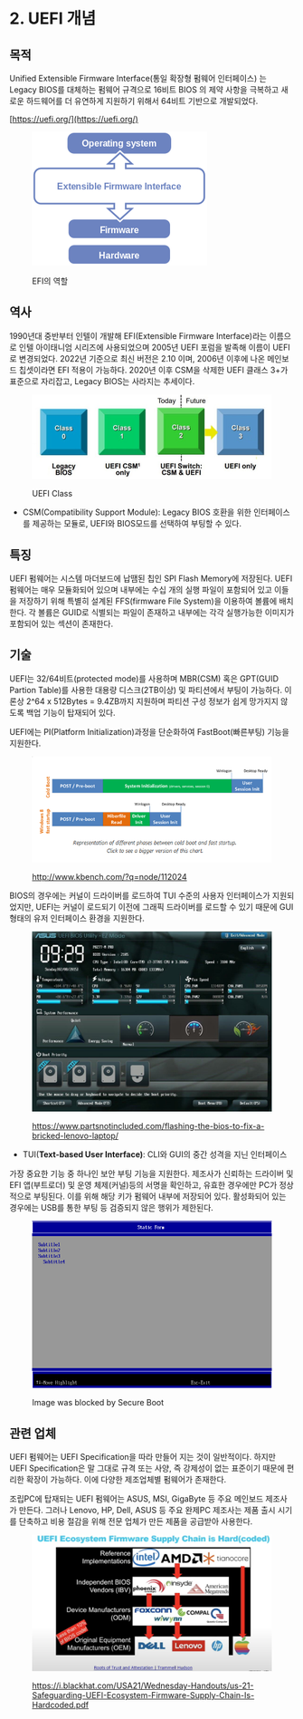 # 2. UEFI 개념

## 목적

Unified Extensible Firmware Interface(통일 확장형 펌웨어 인터페이스) 는 Legacy BIOS를 대체하는 펌웨어 규격으로 16비트 BIOS 의 제약 사항을 극복하고 새로운 하드웨어를 더 유연하게 지원하기 위해서 64비트 기반으로 개발되었다.

[https://uefi.org/](https://uefi.org/)

<figure><img src="../.gitbook/assets/image (5) (1).png" alt=""><figcaption><p>EFI의 역할</p></figcaption></figure>

## 역사

1990년대 중반부터 인텔이 개발해 EFI(Extensible Firmware Interface)라는 이름으로 인텔 아이태니엄 시리즈에 사용되었으며 2005년 UEFI 포럼을 발족해 이름이 UEFI로 변경되었다. 2022년 기준으로 최신 버전은 2.10 이며, 2006년 이후에 나온 메인보드 칩셋이라면 EFI 적용이 가능하다. 2020년 이후 CSM을 삭제한 UEFI 클래스 3+가 표준으로 자리잡고, Legacy BIOS는 사라지는 추세이다.

<figure><img src="../.gitbook/assets/image (2) (1).png" alt=""><figcaption><p>UEFI Class</p></figcaption></figure>

* CSM(Compatibility Support Module): Legacy BIOS 호환을 위한 인터페이스를 제공하는 모듈로, UEFI와 BIOS모드를 선택하여 부팅할 수 있다.

## 특징

UEFI 펌웨어는 시스템 마더보드에 납땜된 칩인 SPI Flash Memory에 저장된다. UEFI 펌웨어는 매우 모듈화되어 있으며 내부에는 수십 개의 실행 파일이 포함되어 있고 이들을 저장하기 위해 특별히 설계된 FFS(firmware File System)을 이용하여 볼륨에 배치한다. 각 볼륨은 GUID로 식별되는 파일이 존재하고 내부에는 각각 실행가능한 이미지가 포함되어 있는 섹션이 존재한다.

## 기술

UEFI는 32/64비트(protected mode)를 사용하며 MBR(CSM) 혹은 GPT(GUID Partion Table)를 사용한 대용량 디스크(2TB이상) 및 파티션에서 부팅이 가능하다. 이론상 2^64 x 512Bytes = 9.4ZB까지 지원하며 파티션 구성 정보가 쉽게 망가지지 않도록 백업 기능이 탑재되어 있다.

UEFI에는 PI(Platform Initialization)과정을 단순화하여 FastBoot(빠른부팅) 기능을 지원한다.

<figure><img src="../.gitbook/assets/image (17).png" alt=""><figcaption><p><a href="http://www.kbench.com/?q=node/112024">http://www.kbench.com/?q=node/112024</a></p></figcaption></figure>

BIOS의 경우에는 커널이 드라이버를 로드하여 TUI 수준의 사용자 인터페이스가 지원되었지만, UEFI는 커널이 로드되기 이전에 그래픽 드라이버를 로드할 수 있기 때문에 GUI 형태의 유저 인터페이스 환경을 지원한다.

<figure><img src="../.gitbook/assets/image (7) (2).png" alt=""><figcaption><p><a href="https://www.partsnotincluded.com/flashing-the-bios-to-fix-a-bricked-lenovo-laptop/">https://www.partsnotincluded.com/flashing-the-bios-to-fix-a-bricked-lenovo-laptop/</a></p></figcaption></figure>

* TUI(**Text-based User Interface)**: CLI와 GUI의 중간 성격을 지닌 인터페이스

가장 중요한 기능 중 하나인 보안 부팅 기능을 지원한다. 제조사가 신뢰하는 드라이버 및 EFI 앱(부트로더) 및 운영 체제(커널)등의 서명을 확인하고, 유효한 경우에만 PC가 정상적으로 부팅된다. 이를 위해 해당 키가 펌웨어 내부에 저장되어 있다. 활성화되어 있는 경우에는 USB를 통한 부팅 등 검증되지 않은 행위가 제한된다.

<figure><img src="../.gitbook/assets/image (6) (2).png" alt=""><figcaption><p>Image was blocked by Secure Boot</p></figcaption></figure>

## 관련 업체

UEFI 펌웨어는 UEFI Specification을 따라 만들어 지는 것이 일반적이다. 하지만 UEFI Specification은 말 그대로 규격 또는 사양, 즉 강제성이 없는 표준이기 때문에 편리한 확장이 가능하다. 이에 다양한 제조업체별 펌웨어가 존재한다.

조립PC에 탑재되는 UEFI 펌웨어는 ASUS, MSI, GigaByte 등 주요 메인보드 제조사가 만든다. 그러나 Lenovo, HP, Dell, ASUS 등 주요 완제PC 제조사는 제품 출시 시기를 단축하고 비용 절감을 위해 전문 업체가 만든 제품을 공급받아 사용한다.

<figure><img src="../.gitbook/assets/image (8) (3).png" alt=""><figcaption><p><a href="https://i.blackhat.com/USA21/Wednesday-Handouts/us-21-Safeguarding-UEFI-Ecosystem-Firmware-Supply-Chain-Is-Hardcoded.pdf">https://i.blackhat.com/USA21/Wednesday-Handouts/us-21-Safeguarding-UEFI-Ecosystem-Firmware-Supply-Chain-Is-Hardcoded.pdf</a></p></figcaption></figure>
